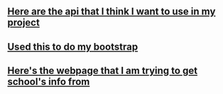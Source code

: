 ## [Here are the api that I think I want to use in my project](https://www.greatschools.org/api/docs/technical-overview/)

## [Used this to do my bootstrap](https://grokonez.com/node-js/how-to-build-nodejs-express-bootstrap-views)

## [Here's the webpage that I am trying to get school's info from](https://www.greatschools.org/school-district-boundaries-map/)

